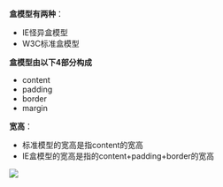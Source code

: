 **盒模型有两种**：
- IE怪异盒模型
- W3C标准盒模型

**盒模型由以下4部分构成**
- content
- padding
- border
- margin

**宽高**：
- 标准模型的宽高是指content的宽高
- IE盒模型的宽高是指的content+padding+border的宽高

<img src="https://ws4.sinaimg.cn/large/006tKfTcly1g1ireg1vl0j30yo0j20u3.jpg" />

